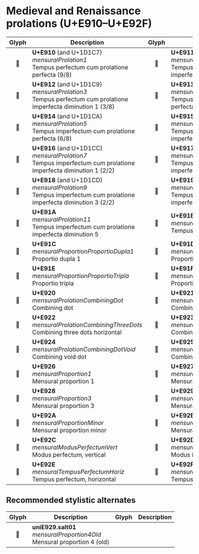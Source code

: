 Medieval and Renaissance prolations (U+E910–U+E92F)
===================================================

| **Glyph** | **Description** | **Glyph** | **Description**
| :-------: | --------------- | :-------: | ---------------
|<span class="bravura_large">&#xe910;</span> | **U+E910** (and U+1D1C7)<br/>*mensuralProlation1*<br/>Tempus perfectum cum prolatione perfecta (9/8) | <span class="bravura_large">&#xe911;</span> | **U+E911** (and U+1D1C8)<br/>*mensuralProlation2*<br/>Tempus perfectum cum prolatione imperfecta (3/4)
|<span class="bravura_large">&#xe912;</span> | **U+E912** (and U+1D1C9)<br/>*mensuralProlation3*<br/>Tempus perfectum cum prolatione imperfecta diminution 1 (3/8) | <span class="bravura_large">&#xe913;</span> | **U+E913**<br/>*mensuralProlation4*<br/>Tempus perfectum cum prolatione perfecta diminution 2 (9/16)
|<span class="bravura_large">&#xe914;</span> | **U+E914** (and U+1D1CA)<br/>*mensuralProlation5*<br/>Tempus imperfectum cum prolatione perfecta (6/8) | <span class="bravura_large">&#xe915;</span> | **U+E915** (and U+1D1CB)<br/>*mensuralProlation6*<br/>Tempus imperfectum cum prolatione imperfecta (2/4)
|<span class="bravura_large">&#xe916;</span> | **U+E916** (and U+1D1CC)<br/>*mensuralProlation7*<br/>Tempus imperfectum cum prolatione imperfecta diminution 1 (2/2) | <span class="bravura_large">&#xe917;</span> | **U+E917**<br/>*mensuralProlation8*<br/>Tempus imperfectum cum prolatione imperfecta diminution 2 (6/16)
|<span class="bravura_large">&#xe918;</span> | **U+E918** (and U+1D1CD)<br/>*mensuralProlation9*<br/>Tempus imperfectum cum prolatione imperfecta diminution 3 (2/2) | <span class="bravura_large">&#xe919;</span> | **U+E919** (and U+1D1CE)<br/>*mensuralProlation10*<br/>Tempus imperfectum cum prolatione imperfecta diminution 4
|<span class="bravura_large">&#xe91a;</span> | **U+E91A**<br/>*mensuralProlation11*<br/>Tempus imperfectum cum prolatione imperfecta diminution 5 | <span class="bravura_large">&#xe91b;</span> | **U+E91B**<br/>*mensuralProportionTempusPerfectum*<br/>Tempus perfectum
|<span class="bravura_large">&#xe91c;</span> | **U+E91C**<br/>*mensuralProportionProportioDupla1*<br/>Proportio dupla 1 | <span class="bravura_large">&#xe91d;</span> | **U+E91D**<br/>*mensuralProportionProportioDupla2*<br/>Proportio dupla 2
|<span class="bravura_large">&#xe91e;</span> | **U+E91E**<br/>*mensuralProportionProportioTripla*<br/>Proportio tripla | <span class="bravura_large">&#xe91f;</span> | **U+E91F**<br/>*mensuralProportionProportioQuadrupla*<br/>Proportio quadrupla
|<span class="bravura_large">&#xe920;</span> | **U+E920**<br/>*mensuralProlationCombiningDot*<br/>Combining dot | <span class="bravura_large">&#xe921;</span> | **U+E921**<br/>*mensuralProlationCombiningTwoDots*<br/>Combining two dots
|<span class="bravura_large">&#xe922;</span> | **U+E922**<br/>*mensuralProlationCombiningThreeDots*<br/>Combining three dots horizontal | <span class="bravura_large">&#xe923;</span> | **U+E923**<br/>*mensuralProlationCombiningThreeDotsTri*<br/>Combining three dots triangular
|<span class="bravura_large">&#xe924;</span> | **U+E924**<br/>*mensuralProlationCombiningDotVoid*<br/>Combining void dot | <span class="bravura_large">&#xe925;</span> | **U+E925**<br/>*mensuralProlationCombiningStroke*<br/>Combining vertical stroke
|<span class="bravura_large">&#xe926;</span> | **U+E926**<br/>*mensuralProportion1*<br/>Mensural proportion 1 | <span class="bravura_large">&#xe927;</span> | **U+E927**<br/>*mensuralProportion2*<br/>Mensural proportion 2
|<span class="bravura_large">&#xe928;</span> | **U+E928**<br/>*mensuralProportion3*<br/>Mensural proportion 3 | <span class="bravura_large">&#xe929;</span> | **U+E929**<br/>*mensuralProportion4*<br/>Mensural proportion 4
|<span class="bravura_large">&#xe92a;</span> | **U+E92A**<br/>*mensuralProportionMinor*<br/>Mensural proportion minor | <span class="bravura_large">&#xe92b;</span> | **U+E92B**<br/>*mensuralProportionMajor*<br/>Mensural proportion major
|<span class="bravura_large">&#xe92c;</span> | **U+E92C**<br/>*mensuralModusPerfectumVert*<br/>Modus perfectum, vertical | <span class="bravura_large">&#xe92d;</span> | **U+E92D**<br/>*mensuralModusImperfectumVert*<br/>Modus imperfectum, vertical
|<span class="bravura_large">&#xe92e;</span> | **U+E92E**<br/>*mensuralTempusPerfectumHoriz*<br/>Tempus perfectum, horizontal | <span class="bravura_large">&#xe92f;</span> | **U+E92F**<br/>*mensuralTempusImperfectumHoriz*<br/>Tempus imperfectum, horizontal

Recommended stylistic alternates
--------------------------------
| **Glyph** | **Description** | **Glyph** | **Description**
| :-------: | --------------- | :-------: | ---------------
|<span class="bravura_large">&#xf43d;</span> | **uniE929.salt01**<br/>*mensuralProportion4Old*<br/>Mensural proportion 4 (old) | &nbsp; | &nbsp;